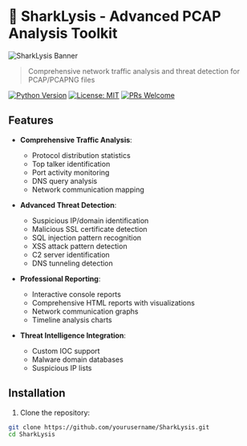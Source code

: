 # 🦈 SharkLysis - Advanced PCAP Analysis Toolkit

![SharkLysis Banner](https://raw.githubusercontent.com/yourusername/SharkLysis/main/assets/banner.png)

> Comprehensive network traffic analysis and threat detection for PCAP/PCAPNG files

[![Python Version](https://img.shields.io/badge/python-3.8%2B-blue)](https://www.python.org/)
[![License: MIT](https://img.shields.io/badge/License-MIT-yellow.svg)](https://opensource.org/licenses/MIT)
[![PRs Welcome](https://img.shields.io/badge/PRs-welcome-brightgreen.svg)](http://makeapullrequest.com)

## Features

- **Comprehensive Traffic Analysis**:
  - Protocol distribution statistics
  - Top talker identification
  - Port activity monitoring
  - DNS query analysis
  - Network communication mapping
  
- **Advanced Threat Detection**:
  - Suspicious IP/domain identification
  - Malicious SSL certificate detection
  - SQL injection pattern recognition
  - XSS attack pattern detection
  - C2 server identification
  - DNS tunneling detection
  
- **Professional Reporting**:
  - Interactive console reports
  - Comprehensive HTML reports with visualizations
  - Network communication graphs
  - Timeline analysis charts

- **Threat Intelligence Integration**:
  - Custom IOC support
  - Malware domain databases
  - Suspicious IP lists

## Installation

1. Clone the repository:
```bash
git clone https://github.com/yourusername/SharkLysis.git
cd SharkLysis
